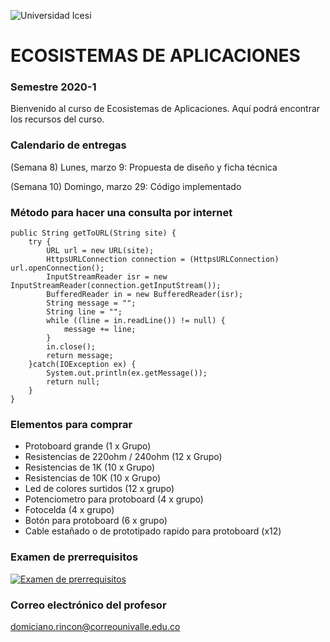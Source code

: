 ﻿![Universidad Icesi](https://www.icesi.edu.co/launiversidad/images/La_universidad/logosimbolos/Logo_icesi_JPG.jpg)
# ECOSISTEMAS DE APLICACIONES
### Semestre 2020-1

Bienvenido al curso de Ecosistemas de Aplicaciones. Aquí podrá encontrar los recursos del curso.


### Calendario de entregas
(Semana 8) Lunes, marzo 9: Propuesta de diseño y ficha técnica 
 
(Semana 10) Domingo, marzo 29: Código implementado 

### Método para hacer una consulta por internet
```
public String getToURL(String site) {
    try {
        URL url = new URL(site);
        HttpsURLConnection connection = (HttpsURLConnection) url.openConnection();
		InputStreamReader isr = new InputStreamReader(connection.getInputStream());
		BufferedReader in = new BufferedReader(isr);
        String message = "";
        String line = "";
        while ((line = in.readLine()) != null) {
            message += line;
        }
        in.close();
        return message;
    }catch(IOException ex) {
        System.out.println(ex.getMessage());
        return null;
    }
}
```

### Elementos para comprar
- Protoboard grande (1 x Grupo)
- Resistencias de 220ohm / 240ohm (12 x Grupo)
- Resistencias de 1K (10 x Grupo)
- Resistencias de 10K (10 x Grupo)
- Led de colores surtidos (12 x grupo)
- Potenciometro para protoboard (4 x grupo)
- Fotocelda (4 x grupo)
- Botón para protoboard (6 x grupo)
- Cable estañado o de prototipado rapido para protoboard (x12)

### Examen de prerrequisitos
[![Examen de prerrequisitos](http://www.iconninja.com/files/825/688/946/pencil-list-done-checkmark-todo-exam-icon.png)](https://forms.gle/sQSAymwBBJJiYfeo6)


### Correo electrónico del profesor
domiciano.rincon@correounivalle.edu.co